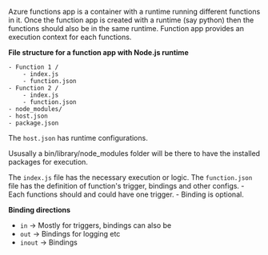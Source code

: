 Azure functions app is a container with a runtime running different functions in it. 
Once the function app is created with a runtime (say python) then the functions should also be in the same runtime.
Function app provides an execution context for each functions.

**File structure for a function app with Node.js runtime** 

	- Function 1 /
		- index.js
		- function.json
	- Function 2 /
		- index.js
		- function.json
	- node_modules/
	- host.json
	- package.json

The `host.json`  has runtime configurations.

Ususally a bin/library/node_modules folder will be there to have the installed packages for execution.

The `index.js` file has the necessary execution or logic.
The `function.json` file has the definition of function's trigger, bindings and other configs.
	- Each functions should and could have one trigger.
	- Binding is optional.

**Binding directions**
- `in` -> Mostly for triggers, bindings can also be
- `out` -> Bindings for logging etc
- `inout` -> Bindings